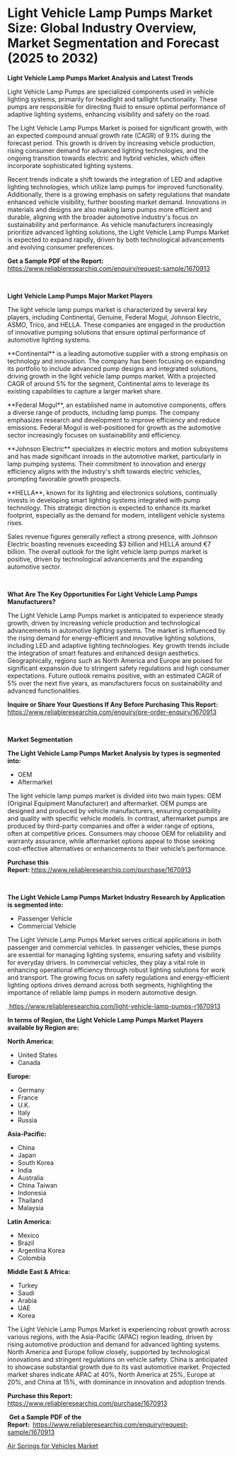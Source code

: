 <p><h1>Light Vehicle Lamp Pumps Market Size: Global Industry Overview, Market Segmentation and Forecast (2025 to 2032)</h1></p><p><strong>Light Vehicle Lamp Pumps Market Analysis and Latest Trends</strong></p>
<p><p>Light Vehicle Lamp Pumps are specialized components used in vehicle lighting systems, primarily for headlight and taillight functionality. These pumps are responsible for directing fluid to ensure optimal performance of adaptive lighting systems, enhancing visibility and safety on the road.</p><p>The Light Vehicle Lamp Pumps Market is poised for significant growth, with an expected compound annual growth rate (CAGR) of 9.1% during the forecast period. This growth is driven by increasing vehicle production, rising consumer demand for advanced lighting technologies, and the ongoing transition towards electric and hybrid vehicles, which often incorporate sophisticated lighting systems.</p><p>Recent trends indicate a shift towards the integration of LED and adaptive lighting technologies, which utilize lamp pumps for improved functionality. Additionally, there is a growing emphasis on safety regulations that mandate enhanced vehicle visibility, further boosting market demand. Innovations in materials and designs are also making lamp pumps more efficient and durable, aligning with the broader automotive industry's focus on sustainability and performance. As vehicle manufacturers increasingly prioritize advanced lighting solutions, the Light Vehicle Lamp Pumps Market is expected to expand rapidly, driven by both technological advancements and evolving consumer preferences.</p></p>
<p><strong>Get a Sample PDF of the Report:&nbsp;</strong> <a href="https://www.reliableresearchiq.com/enquiry/request-sample/1670913?utm_campaign=2265&utm_medium=2&utm_source=Github&utm_content=ia&utm_term=25032025&utm_id=light-vehicle-lamp-pumps">https://www.reliableresearchiq.com/enquiry/request-sample/1670913</a></p>
<p>&nbsp;</p>
<p><strong>Light Vehicle Lamp Pumps Major Market Players</strong></p>
<p><p>The light vehicle lamp pumps market is characterized by several key players, including Continental, Genuine, Federal Mogul, Johnson Electric, ASMO, Trico, and HELLA. These companies are engaged in the production of innovative pumping solutions that ensure optimal performance of automotive lighting systems.</p><p>**Continental** is a leading automotive supplier with a strong emphasis on technology and innovation. The company has been focusing on expanding its portfolio to include advanced pump designs and integrated solutions, driving growth in the light vehicle lamp pumps market. With a projected CAGR of around 5% for the segment, Continental aims to leverage its existing capabilities to capture a larger market share.</p><p>**Federal Mogul**, an established name in automotive components, offers a diverse range of products, including lamp pumps. The company emphasizes research and development to improve efficiency and reduce emissions. Federal Mogul is well-positioned for growth as the automotive sector increasingly focuses on sustainability and efficiency. </p><p>**Johnson Electric** specializes in electric motors and motion subsystems and has made significant inroads in the automotive market, particularly in lamp pumping systems. Their commitment to innovation and energy efficiency aligns with the industry's shift towards electric vehicles, prompting favorable growth prospects.</p><p>**HELLA**, known for its lighting and electronics solutions, continually invests in developing smart lighting systems integrated with pump technology. This strategic direction is expected to enhance its market footprint, especially as the demand for modern, intelligent vehicle systems rises.</p><p>Sales revenue figures generally reflect a strong presence, with Johnson Electric boasting revenues exceeding $3 billion and HELLA around €7 billion. The overall outlook for the light vehicle lamp pumps market is positive, driven by technological advancements and the expanding automotive sector.</p></p>
<p>&nbsp;</p>
<p><strong>What Are The Key Opportunities For Light Vehicle Lamp Pumps Manufacturers?</strong></p>
<p><p>The Light Vehicle Lamp Pumps market is anticipated to experience steady growth, driven by increasing vehicle production and technological advancements in automotive lighting systems. The market is influenced by the rising demand for energy-efficient and innovative lighting solutions, including LED and adaptive lighting technologies. Key growth trends include the integration of smart features and enhanced design aesthetics. Geographically, regions such as North America and Europe are poised for significant expansion due to stringent safety regulations and high consumer expectations. Future outlook remains positive, with an estimated CAGR of 5% over the next five years, as manufacturers focus on sustainability and advanced functionalities.</p></p>
<p><strong>Inquire or Share Your Questions If Any Before Purchasing This Report:</strong> <a href="https://www.reliableresearchiq.com/enquiry/pre-order-enquiry/1670913?utm_campaign=2265&utm_medium=2&utm_source=Github&utm_content=ia&utm_term=25032025&utm_id=light-vehicle-lamp-pumps">https://www.reliableresearchiq.com/enquiry/pre-order-enquiry/1670913</a></p>
<p>&nbsp;</p>
<p><strong>Market Segmentation</strong></p>
<p><strong>The Light Vehicle Lamp Pumps Market Analysis by types is segmented into:</strong></p>
<p><ul><li>OEM</li><li>Aftermarket</li></ul></p>
<p><p>The light vehicle lamp pumps market is divided into two main types: OEM (Original Equipment Manufacturer) and aftermarket. OEM pumps are designed and produced by vehicle manufacturers, ensuring compatibility and quality with specific vehicle models. In contrast, aftermarket pumps are produced by third-party companies and offer a wider range of options, often at competitive prices. Consumers may choose OEM for reliability and warranty assurance, while aftermarket options appeal to those seeking cost-effective alternatives or enhancements to their vehicle’s performance.</p></p>
<p><strong>Purchase this Report:&nbsp;</strong><a href="https://www.reliableresearchiq.com/purchase/1670913?utm_campaign=2265&utm_medium=2&utm_source=Github&utm_content=ia&utm_term=25032025&utm_id=light-vehicle-lamp-pumps">https://www.reliableresearchiq.com/purchase/1670913</a></p>
<p>&nbsp;</p>
<p><strong>The Light Vehicle Lamp Pumps Market Industry Research by Application is segmented into:</strong></p>
<p><ul><li>Passenger Vehicle</li><li>Commercial Vehicle</li></ul></p>
<p><p>The Light Vehicle Lamp Pumps Market serves critical applications in both passenger and commercial vehicles. In passenger vehicles, these pumps are essential for managing lighting systems, ensuring safety and visibility for everyday drivers. In commercial vehicles, they play a vital role in enhancing operational efficiency through robust lighting solutions for work and transport. The growing focus on safety regulations and energy-efficient lighting options drives demand across both segments, highlighting the importance of reliable lamp pumps in modern automotive design.</p></p>
<p><a href="https://www.reliableresearchiq.com/light-vehicle-lamp-pumps-r1670913?utm_campaign=2265&utm_medium=2&utm_source=Github&utm_content=ia&utm_term=25032025&utm_id=light-vehicle-lamp-pumps">&nbsp;https://www.reliableresearchiq.com/light-vehicle-lamp-pumps-r1670913</a></p>
<p><strong>In terms of Region, the Light Vehicle Lamp Pumps Market Players available by Region are:</strong></p>
<p>
    <p> <strong> North America: </strong>
        <ul>
            <li>United States</li>
            <li>Canada</li>
        </ul>
        </p> 
    <p> <strong> Europe: </strong>
        <ul>
            <li>Germany</li>
            <li>France</li>
            <li>U.K.</li>
            <li>Italy</li>
            <li>Russia</li>
        </ul>
        </p> 
    <p> <strong> Asia-Pacific: </strong>
        <ul>
            <li>China</li>
            <li>Japan</li>
            <li>South Korea</li>
            <li>India</li>
            <li>Australia</li>
            <li>China Taiwan</li>
            <li>Indonesia</li>
            <li>Thailand</li>
            <li>Malaysia</li>
        </ul>
        </p> 
    <p> <strong> Latin America: </strong>
        <ul>
            <li>Mexico</li>
            <li>Brazil</li>
            <li>Argentina Korea</li>
            <li>Colombia</li>
        </ul>
        </p> 
    <p> <strong> Middle East & Africa: </strong>
        <ul>
            <li>Turkey</li>
            <li>Saudi</li>
            <li>Arabia</li>
            <li>UAE</li>
            <li>Korea</li>
        </ul>
    </p>
    </p>
<p><p>The Light Vehicle Lamp Pumps Market is experiencing robust growth across various regions, with the Asia-Pacific (APAC) region leading, driven by rising automotive production and demand for advanced lighting systems. North America and Europe follow closely, supported by technological innovations and stringent regulations on vehicle safety. China is anticipated to showcase substantial growth due to its vast automotive market. Projected market shares indicate APAC at 40%, North America at 25%, Europe at 20%, and China at 15%, with dominance in innovation and adoption trends.</p></p>
<p><strong>Purchase this Report: </strong><a href="https://www.reliableresearchiq.com/purchase/1670913?utm_campaign=2265&utm_medium=2&utm_source=Github&utm_content=ia&utm_term=25032025&utm_id=light-vehicle-lamp-pumps">https://www.reliableresearchiq.com/purchase/1670913</a></p>
<p>&nbsp;<strong>Get a Sample PDF of the Report:&nbsp;&nbsp;</strong><a href="https://www.reliableresearchiq.com/enquiry/request-sample/1670913?utm_campaign=2265&utm_medium=2&utm_source=Github&utm_content=ia&utm_term=25032025&utm_id=light-vehicle-lamp-pumps">https://www.reliableresearchiq.com/enquiry/request-sample/1670913</a></p>
<p><strong></strong></p>
<p><p><a href="https://github.com/rosamariarocque98/Market-Research-Report-List-1/blob/main/air-springs-for-vehicles-market.md?utm_campaign=2265&utm_medium=2&utm_source=Github&utm_content=ia&utm_term=25032025&utm_id=light-vehicle-lamp-pumps">Air Springs for Vehicles Market</a></p></p>